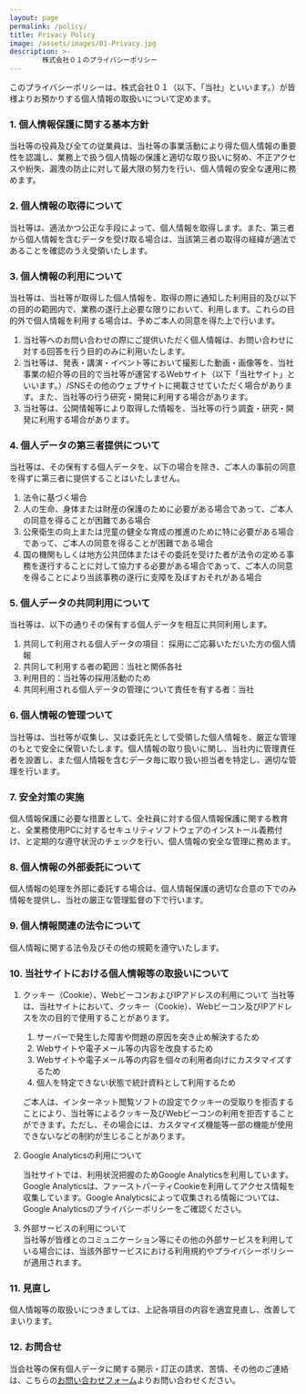 ```yaml
---
layout: page
permalink: /policy/
title: Privacy Policy
image: /assets/images/01-Privacy.jpg
description: >-
        株式会社０１のプライバシーポリシー
---
```

このプライバシーポリシーは、株式会社０１（以下、「当社」といいます。）が皆様よりお預かりする個人情報の取扱いについて定めます。

<h3>1. 個人情報保護に関する基本方針</h3>

<p>当社等の役員及び全ての従業員は、当社等の事業活動により得た個人情報の重要性を認識し、業務上で扱う個人情報の保護と適切な取り扱いに努め、不正アクセスや紛失、漏洩の防止に対して最大限の努力を行い、個人情報の安全な運用に務めます。</p>

<h3>2. 個人情報の取得について</h3>

<p>当社等は、適法かつ公正な手段によって、個人情報を取得します。また、第三者から個人情報を含むデータを受け取る場合は、当該第三者の取得の経緯が適法であることを確認のうえ受領いたします。</p>

<h3>3. 個人情報の利用について</h3>

<p>当社等は、当社等が取得した個人情報を、取得の際に通知した利用目的及び以下の目的の範囲内で、業務の遂行上必要な限りにおいて、利用します。これらの目的外で個人情報を利用する場合は、予めご本人の同意を得た上で行います。</p>

<ol>
<li>当社等へのお問い合わせの際にご提供いただく個人情報は、お問い合わせに対する回答を行う目的のみに利用いたします。</li>
<li>当社等は、発表・講演・イベント等において撮影した動画・画像等を、当社事業の紹介等の目的で当社等が運営するWebサイト（以下「当社サイト」といいます。）/SNSその他のウェブサイトに掲載させていただく場合があります。また、当社等の行う研究・開発に利用する場合があります。</li>
<li>当社等は、公開情報等により取得した情報を、当社等の行う調査・研究・開発に利用する場合があります。</li>
</ol>

<h3>4. 個人データの第三者提供について</h3>

<p>当社等は、その保有する個人データを、以下の場合を除き、ご本人の事前の同意を得ずに第三者に提供することはいたしません。</p>

<ol>
<li>法令に基づく場合</li>
<li>人の生命、身体または財産の保護のために必要がある場合であって、ご本人の同意を得ることが困難である場合</li>
<li>公衆衛生の向上または児童の健全な育成の推進のために特に必要がある場合であって、ご本人の同意を得ることが困難である場合</li>
<li>国の機関もしくは地方公共団体またはその委託を受けた者が法令の定める事務を遂行することに対して協力する必要がある場合であって、ご本人の同意を得ることにより当該事務の遂行に支障を及ぼすおそれがある場合</li>
</ol>

<h3>5. 個人データの共同利用について</h3>

<p>当社等は、以下の通りその保有する個人データを相互に共同利用します。</p>

<ol>
<li>共同して利用される個人データの項目： 採用にご応募いただいた方の個人情報</li>
<li>共同して利用する者の範囲：当社と関係各社</li>
<li>利用目的：当社等の採用活動のため</li>
<li>共同利用される個人データの管理について責任を有する者：当社</li>
</ol>

<h3>6. 個人情報の管理ついて</h3>

<p>当社等は、当社等が収集し、又は委託先として受領した個人情報を、厳正な管理のもとで安全に保管いたします。個人情報の取り扱いに関し、当社内に管理責任者を設置し、また個人情報を含むデータ毎に取り扱い担当者を特定し、適切な管理を行います。</p>

<h3>7. 安全対策の実施</h3>

<p>個人情報保護に必要な措置として、全社員に対する個人情報保護に関する教育と、全業務使用PCに対するセキュリティソフトウェアのインストール義務付け、と定期的な遵守状況のチェックを行い、個人情報の安全な管理に務めます。</p>

<h3>8. 個人情報の外部委託について</h3>

<p>個人情報の処理を外部に委託する場合は、個人情報保護の適切な合意の下でのみ情報を提供し、当社の厳正な管理監督の下で行います。</p>

<h3>9. 個人情報関連の法令について</h3>

<p>個人情報に関する法令及びその他の規範を遵守いたします。</p>

<h3>10. 当社サイトにおける個人情報等の取扱いについて</h3>

<ol>
<li>クッキー（Cookie）、WebビーコンおよびIPアドレスの利用について
当社等は、当社サイトにおいて、クッキー（Cookie）、Webビーコン及びIPアドレスを次の目的で使用することがあります。</li>
  <ol>
    <li>サーバーで発生した障害や問題の原因を突き止め解決するため</li>
    <li>Webサイトや電子メール等の内容を改良するため</li>
    <li>Webサイトや電子メール等の内容を個々の利用者向けにカスタマイズするため</li>
    <li>個人を特定できない状態で統計資料として利用するため</li>
  </ol>

<p>ご本人は、インターネット閲覧ソフトの設定でクッキーの受取りを拒否することにより、当社等によるクッキー及びWebビーコンの利用を拒否することができます。ただし、その場合には、カスタマイズ機能等一部の機能が使用できないなどの制約が生じることがあります。</p>

<li>Google Analyticsの利用について</li>

<span>当社サイトでは、利用状況把握のためGoogle Analyticsを利用しています。Google Analyticsは、ファーストパーティCookieを利用してアクセス情報を収集しています。Google Analyticsによって収集される情報については、 Google Analyticsのプライバシーポリシーをご確認ください。</span>

<li>外部サービスの利用について</li>
<span>当社等が皆様とのコミュニケーション等にその他の外部サービスを利用している場合には、当該外部サービスにおける利用規約やプライバシーポリシーが適用されます。</span>
</ol>

<h3>11. 見直し</h3>

<p>個人情報等の取扱いにつきましては、上記各項目の内容を適宜見直し、改善してまいります。</p>

<h3>12. お問合せ</h3>

<p>当会社等の保有個人データに関する開示・訂正の請求、苦情、その他のご連絡は、こちらの<a href="/contact/">お問い合わせフォーム</a>よりお問い合わせください。</p>
